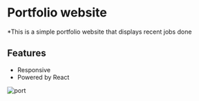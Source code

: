 # Portfolio website

*This is a simple portfolio website that displays recent jobs done

## Features 
- Responsive
- Powered by React



![port](https://github.com/funsojoba/portfolio/assets/42432746/f8458d77-9234-403b-9941-d8bcf6990a3b)
